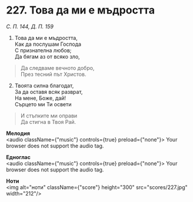 # 227. Това да ми е мъдростта

_С. П. 144, Д. П. 159_

1. Това да ми е мъдростта,  
Как да послушам Господа  
С признателна любов;  
Да бягам аз от всяко зло,  

> Да следваме вечното добро,  
> През тесний път Христов.  

2. Твоята силна благодат,  
За да оставя всяк разврат,  
На мене, Боже, дай!  
Сърцето ми Ти освети  

> И стъпките ми оправи  
> Да стигна в Твоя Рай.

**Мелодия**  
<audio className={"music"} controls={true} preload={"none"}>
    <source src="mp3/227.mp3" type="audio/mpeg"/>
    Your browser does not support the audio tag.
</audio>

**Едноглас**  
<audio className={"music"} controls={true} preload={"none"}>
    <source src="transp/227.mp3" type="audio/mpeg"/>
    Your browser does not support the audio tag.
</audio>

**Ноти**  
<img alt="ноти" className={"score"} height="300" src="scores/227.jpg" width="212"/>
